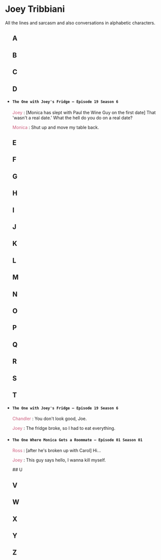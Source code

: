 # Joey Tribbiani

All the lines and sarcasm and also conversations in alphabetic characters.
<uL>

## A

## B

## C

## D

<li>
<h4><code>The One with Joey's Fridge — Episode 19 Season 6</code></h4>
<p>
<span style="color: #cd5d7d;">Joey</span> : [Monica has slept with Paul the Wine Guy on the first date] That 'wasn't a real date.' What the hell do you do on a real date?

<span style="color: #cd5d7d;">Monica</span> : Shut up and move my table back.
</p>
</li>

## E

## F

## G

## H

## I

## J

## K

## L

## M

## N

## O

## P

## Q

## R

## S

## T

<li>
<h4><code>The One with Joey's Fridge — Episode 19 Season 6</code></h4>
<p>
<span style="color: #cd5d7d;">Chandler</span> : You don't look good, Joe.

<span style="color: #cd5d7d;">Joey</span> : The fridge broke, so I had to eat everything.
</p>
</li>

<li>
<h4><code>The One Where Monica Gets a Roommate — Episode 01 Season 01</code></h4>
<p>
<span style="color: #cd5d7d;">Ross</span> : [after he's broken up with Carol] Hi...

<span style="color: #cd5d7d;">Joey</span> : This guy says hello, I wanna kill myself.
</p>
</li>
## U

## V

## W

## X

## Y

## Z
</ul>
